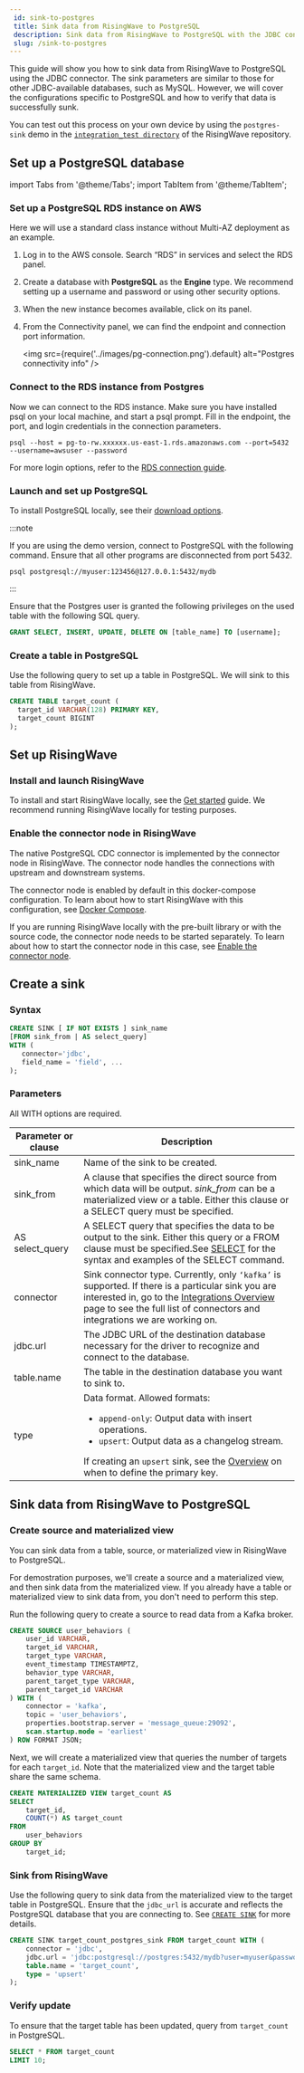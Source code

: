 ```yaml
---
 id: sink-to-postgres
 title: Sink data from RisingWave to PostgreSQL
 description: Sink data from RisingWave to PostgreSQL with the JDBC connector.
 slug: /sink-to-postgres
---
```


This guide will show you how to sink data from RisingWave to PostgreSQL using the JDBC connector. The sink parameters are similar to those for other JDBC-available databases, such as MySQL. However, we will cover the configurations specific to PostgreSQL and how to verify that data is successfully sunk.

You can test out this process on your own device by using the `postgres-sink` demo in the [`integration_test directory`](https://github.com/risingwavelabs/risingwave/tree/main/integration_tests) of the RisingWave repository.

## Set up a PostgreSQL database

import Tabs from '@theme/Tabs';
import TabItem from '@theme/TabItem';

<Tabs>
<TabItem value="AWS_rds_pg" label="AWS RDS">

### Set up a PostgreSQL RDS instance on AWS

Here we will use a standard class instance without Multi-AZ deployment as an example.

1. Log in to the AWS console. Search “RDS” in services and select the RDS panel.

2. Create a database with **PostgreSQL** as the **Engine** type. We recommend setting up a username and password or using other security options.

3. When the new instance becomes available, click on its panel.

4. From the Connectivity panel, we can find the endpoint and connection port information.

    <img
    src={require('../images/pg-connection.png').default}
    alt="Postgres connectivity info"
    />

### Connect to the RDS instance from Postgres

Now we can connect to the RDS instance. Make sure you have installed psql on your local machine, and start a psql prompt. Fill in the endpoint, the port, and login credentials in the connection parameters.

```terminal
psql --host = pg-to-rw.xxxxxx.us-east-1.rds.amazonaws.com --port=5432 --username=awsuser --password 
```

For more login options, refer to the [RDS connection guide](https://docs.aws.amazon.com/AmazonRDS/latest/UserGuide/USER_ConnectToPostgreSQLInstance.html).

</TabItem>
<TabItem value="pg_self_hosted" label="Self-hosted" default>

### Launch and set up PostgreSQL

To install PostgreSQL locally, see their [download options](https://www.postgresql.org/download/).

:::note

If you are using the demo version, connect to PostgreSQL with the following command. Ensure that all other programs are disconnected from port 5432.

```terminal
psql postgresql://myuser:123456@127.0.0.1:5432/mydb
```

:::

Ensure that the Postgres user is granted the following privileges on the used table with the following SQL query.

```sql
GRANT SELECT, INSERT, UPDATE, DELETE ON [table_name] TO [username];
```

</TabItem>
</Tabs>

### Create a table in PostgreSQL

Use the following query to set up a table in PostgreSQL. We will sink to this table from RisingWave.

```sql
CREATE TABLE target_count (
  target_id VARCHAR(128) PRIMARY KEY,
  target_count BIGINT
);
```

## Set up RisingWave

### Install and launch RisingWave

To install and start RisingWave locally, see the [Get started](/get-started.md) guide. We recommend running RisingWave locally for testing purposes.

### Enable the connector node in RisingWave

The native PostgreSQL CDC connector is implemented by the connector node in RisingWave. The connector node handles the connections with upstream and downstream systems.

The connector node is enabled by default in this docker-compose configuration. To learn about how to start RisingWave with this configuration, see [Docker Compose](/deploy/risingwave-docker-compose.md). 

If you are running RisingWave locally with the pre-built library or with the source code, the connector node needs to be started separately. To learn about how to start the connector node in this case, see [Enable the connector node](/deploy/risingwave-local.md#optional-enable-the-connector-node).

## Create a sink​

### Syntax​

```sql
CREATE SINK [ IF NOT EXISTS ] sink_name
[FROM sink_from | AS select_query]
WITH (
   connector='jdbc',
   field_name = 'field', ...
);
```

### Parameters​

All WITH options are required.

|Parameter or clause|Description|
|---|---|
|sink_name| Name of the sink to be created.|
|sink_from| A clause that specifies the direct source from which data will be output. *sink_from* can be a materialized view or a table. Either this clause or a SELECT query must be specified.|
|AS select_query| A SELECT query that specifies the data to be output to the sink. Either this query or a FROM clause must be specified.See [SELECT](/sql/commands/sql-select.md) for the syntax and examples of the SELECT command.|
|connector| Sink connector type. Currently, only `‘kafka’` is supported. If there is a particular sink you are interested in, go to the [Integrations Overview](rw-integration-summary.md) page to see the full list of connectors and integrations we are working on. |
|jdbc.url | The JDBC URL of the destination database necessary for the driver to recognize and connect to the database. |
|table.name | The table in the destination database you want to sink to. |
|type| Data format. Allowed formats:<ul><li> `append-only`: Output data with insert operations.</li><li> `upsert`: Output data as a changelog stream. </li></ul> If creating an `upsert` sink, see the [Overview](../delivery-overview.md) on when to define the primary key.|

## Sink data from RisingWave to PostgreSQL

### Create source and materialized view

You can sink data from a table, source, or materialized view in RisingWave to PostgreSQL.

For demostration purposes, we'll create a source and a materialized view, and then sink data from the materialized view. If you already have a table or materialized view to sink data from, you don't need to perform this step.

Run the following query to create a source to read data from a Kafka broker.

```sql
CREATE SOURCE user_behaviors (
    user_id VARCHAR,
    target_id VARCHAR,
    target_type VARCHAR,
    event_timestamp TIMESTAMPTZ,
    behavior_type VARCHAR,
    parent_target_type VARCHAR,
    parent_target_id VARCHAR
) WITH (
    connector = 'kafka',
    topic = 'user_behaviors',
    properties.bootstrap.server = 'message_queue:29092',
    scan.startup.mode = 'earliest'
) ROW FORMAT JSON;
```

Next, we will create a materialized view that queries the number of targets for each `target_id`. Note that the materialized view and the target table share the same schema.

```sql
CREATE MATERIALIZED VIEW target_count AS
SELECT
    target_id,
    COUNT(*) AS target_count
FROM
    user_behaviors
GROUP BY
    target_id;
```

### Sink from RisingWave

Use the following query to sink data from the materialized view to the target table in PostgreSQL. Ensure that the `jdbc_url` is accurate and reflects the PostgreSQL database that you are connecting to. See [`CREATE SINK`](/sql/commands/sql-create-sink.md) for more details.

```sql
CREATE SINK target_count_postgres_sink FROM target_count WITH (
    connector = 'jdbc',
    jdbc.url = 'jdbc:postgresql://postgres:5432/mydb?user=myuser&password=123456',
    table.name = 'target_count',
    type = 'upsert'
);
```

### Verify update

To ensure that the target table has been updated, query from `target_count` in PostgreSQL.

```sql
SELECT * FROM target_count
LIMIT 10;
```
